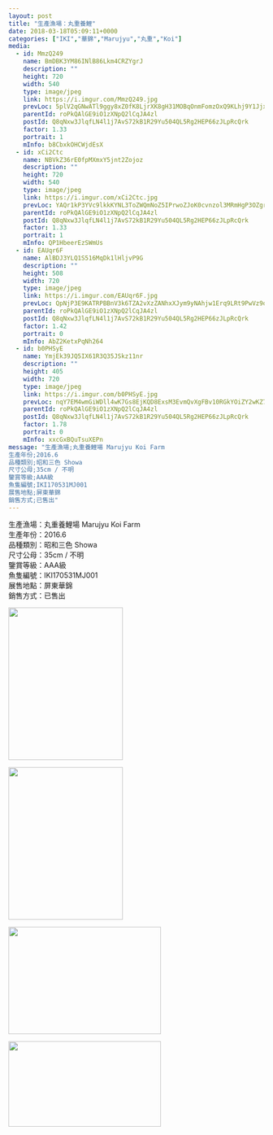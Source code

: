 ```yaml
---
layout: post
title: "生產漁場：丸重養鯉"
date: 2018-03-18T05:09:11+0000
categories: ["IKI","華錦","Marujyu","丸重","Koi"] 
media:
  - id: MmzQ249
    name: BmDBK3YM86INlB86Lkm4CRZYgrJ
    description: ""   
    height: 720
    width: 540
    type: image/jpeg
    link: https://i.imgur.com/MmzQ249.jpg
    prevLoc: 5plV2qGNwATl9ggy8xZ0fK8LjrXK8gH31MOBqOnmFomzOxQ9KLhj9Y1JjxjEiR7N31nwMXumLEJk7qBPi9NYxM7LqnFxGAxnRngwFvjYAWpRV2fq92O2L6EAfyNGPNrAWBUQKkk8ZR56cB8Wgq0OVRtJBKnmDmv7Fk12R53qZGiMRkygxMqoT1G8y204XNf53VpD46kQcXzAY091P1CB3Olvg69EIYM6B36MKgcPNBzrwBMNfRQP6NgDyGtKBBj4W60
    parentId: roPkQAlGE9iO1zXNpQ2lCqJA4zl
    postId: Q8qNxw3JlqfLN4l1j7AvS72kB1R29Yu504QL5Rg2HEP66zJLpRcQrk
    factor: 1.33
    portrait: 1
    mInfo: b8CbxkOHCWjdEsX
  - id: xCi2Ctc
    name: NBVkZ36rE0fpMXmxY5jnt2Zojoz
    description: ""   
    height: 720
    width: 540
    type: image/jpeg
    link: https://i.imgur.com/xCi2Ctc.jpg
    prevLoc: YAQr1kP3YVc9lkkKYNL3ToZWQmNoZ5IPrwoZJoK0cvnzol3MRmHgP3OZgrgLTPGLRq07M4uWMK85mzVQf89BA3rOnkcK6zmQNlAlFpwrmLzvA2u96v3vlPKJtY6xVNNMmWHzVWDJqG49UkQzKAQOZOCYrngQ68WEh4pXY4VLv9s7RR1qvw4NH74PDrrwywfjME8x8EGpHQW6VxG7LLhVOmkOpyywu9l5wmp7kRC09RzvLB3XIYEXM2Jrwqt4k1WN2AKxh1B
    parentId: roPkQAlGE9iO1zXNpQ2lCqJA4zl
    postId: Q8qNxw3JlqfLN4l1j7AvS72kB1R29Yu504QL5Rg2HEP66zJLpRcQrk
    factor: 1.33
    portrait: 1
    mInfo: QP1HbeerEzSWmUs
  - id: EAUqr6F
    name: AlBDJ3YLQ1S516MqDk1lHljvP9G
    description: ""   
    height: 508
    width: 720
    type: image/jpeg
    link: https://i.imgur.com/EAUqr6F.jpg
    prevLoc: QpNjP3E9KATRPBBnV3k6TZA2vXzZANhxXJym9yNAhjw1Erq9LRt9PwVz9o97szyEO7X9YKF7VRowQEZPSrj84kNg5nT6AVvAM7pBS3DvQWAnVniqwKDr1zoZInzGr9qKWJHrDEAVE1lliYn3j1loWlIpoLgJy27PI6AmD6zG1jFEVV6YyOlgCDzkXNNYB7UVZo2zBKgqiWn1LKxqEqIgjMq2595YsWOWRR5oywTPJOoxNY8zCXqq9R50AvUxM4VPnGB4c5R
    parentId: roPkQAlGE9iO1zXNpQ2lCqJA4zl
    postId: Q8qNxw3JlqfLN4l1j7AvS72kB1R29Yu504QL5Rg2HEP66zJLpRcQrk
    factor: 1.42
    portrait: 0
    mInfo: AbZ2KetxPqNh264
  - id: b0PHSyE
    name: YmjEk39JQ5IX61R3Q35JSkz11nr
    description: ""   
    height: 405
    width: 720
    type: image/jpeg
    link: https://i.imgur.com/b0PHSyE.jpg
    prevLoc: nqY7EM4wmGiWDll4wK7Gs8EjKQD8ExsM3EvmQvXgFBv10RGkYOiZY2wKZ72RtoPL7wkDWWcBD50jqPPJIAGAXzqKwEi621wlYZm4FGDx3Ozn1WCERo45g4kBhKMxqj7Y2Nf6YlzLnWEKI1xwvgjXgnHKzXRgVqQnfonk2wpGGZfLKzmqErB2hBOw7YE6YQFgmPM79M4ycVmMgm4kZxh3EyBwyYKLcXYyl1W382i2jOgm6Av6TJ2NkPMD0nCpP0o4rEnqUjA38W
    parentId: roPkQAlGE9iO1zXNpQ2lCqJA4zl
    postId: Q8qNxw3JlqfLN4l1j7AvS72kB1R29Yu504QL5Rg2HEP66zJLpRcQrk
    factor: 1.78
    portrait: 0
    mInfo: xxcGxBQuTsuXEPn
message: "生產漁場;丸重養鯉場 Marujyu Koi Farm  
生產年份;2016.6  
品種類別;昭和三色 Showa  
尺寸公母;35cm / 不明  
鑒賞等級;AAA級  
魚隻編號;IKI170531MJ001  
展售地點;屏東華錦  
銷售方式;已售出"
---
```


生產漁場：丸重養鯉場 Marujyu Koi Farm  
生產年份：2016.6  
品種類別：昭和三色 Showa  
尺寸公母：35cm / 不明  
鑒賞等級：AAA級  
魚隻編號：IKI170531MJ001  
展售地點：屏東華錦  
銷售方式：已售出


[//]: #media:  
<a href="https://i.imgur.com/MmzQ249.jpg"><img src="https://i.imgur.com/MmzQ249.jpg" height="300" width="225" /></a>


<a href="https://i.imgur.com/xCi2Ctc.jpg"><img src="https://i.imgur.com/xCi2Ctc.jpg" height="300" width="225" /></a>


<a href="https://i.imgur.com/EAUqr6F.jpg"><img src="https://i.imgur.com/EAUqr6F.jpg" height="211" width="300" /></a>


<a href="https://i.imgur.com/b0PHSyE.jpg"><img src="https://i.imgur.com/b0PHSyE.jpg" height="168" width="300" /></a>
